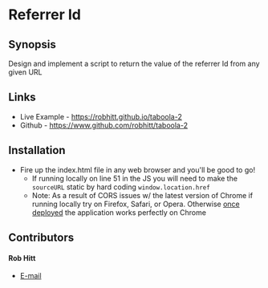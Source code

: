 # Referrer Id

## Synopsis

Design and implement a script to return the value of the referrer Id from any given URL


## Links

* Live Example - https://robhitt.github.io/taboola-2
* Github - https://www.github.com/robhitt/taboola-2

## Installation

* Fire up the index.html file in any web browser and you'll be good to go!
  * If running locally on line 51 in the JS you will need to make the `sourceURL` static by hard coding `window.location.href`
  * Note: As a result of CORS issues w/ the latest version of Chrome if running locally try on Firefox, Safari, or Opera. Otherwise [once deployed](https://robhitt.github.io/taboola-2) the application works perfectly on Chrome

## Contributors

#### Rob Hitt
* [E-mail](mailto:rob.h@taboola.com)
